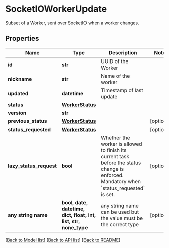 # SocketIOWorkerUpdate

Subset of a Worker, sent over SocketIO when a worker changes. 

## Properties
Name | Type | Description | Notes
------------ | ------------- | ------------- | -------------
**id** | **str** | UUID of the Worker | 
**nickname** | **str** | Name of the worker | 
**updated** | **datetime** | Timestamp of last update | 
**status** | [**WorkerStatus**](WorkerStatus.md) |  | 
**version** | **str** |  | 
**previous_status** | [**WorkerStatus**](WorkerStatus.md) |  | [optional] 
**status_requested** | [**WorkerStatus**](WorkerStatus.md) |  | [optional] 
**lazy_status_request** | **bool** | Whether the worker is allowed to finish its current task before the status change is enforced. Mandatory when &#x60;status_requested&#x60; is set.  | [optional] 
**any string name** | **bool, date, datetime, dict, float, int, list, str, none_type** | any string name can be used but the value must be the correct type | [optional]

[[Back to Model list]](../README.md#documentation-for-models) [[Back to API list]](../README.md#documentation-for-api-endpoints) [[Back to README]](../README.md)


